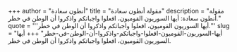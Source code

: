 +++
author = "أنطون سعادة"
title = "مقولة أنطون سعادة"
description = "مقولة أنطون سعادة: أيها السوريون القوميون، افعلوا واجباتكم واذكروا أن الوطن في خطر."
quote = '''أيها السوريون القوميون، افعلوا واجباتكم واذكروا أن الوطن في خطر.''' 
slug = "أيها-السوريون-القوميون-افعلوا-واجباتكم-واذكروا-أن-الوطن-في-خطر"
+++
أيها السوريون القوميون، افعلوا واجباتكم واذكروا أن الوطن في خطر.
